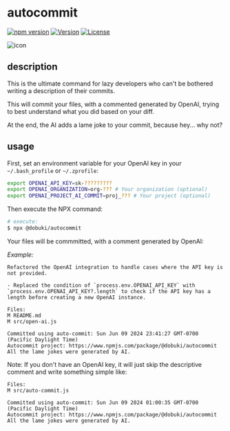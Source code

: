 # autocommit

[![npm version](https://badge.fury.io/js/@dobuki%2Fautocommit.svg)](https://www.npmjs.com/package/@dobuki/autocommit) [![Version](https://img.shields.io/github/v/release/jacklehamster/autocommit)](https://github.com/jacklehamster/autocommit) [![License](https://img.shields.io/github/license/jacklehamster/autocommit)](https://github.com/jacklehamster/autocommit)

![icon](https://jacklehamster.github.io/autocommit/icon.png)

## description

This is the ultimate command for lazy developers who can't be bothered writing a description of their commits.

This will commit your files, with a commented generated by OpenAI, trying to best understand what you did based on your diff.

At the end, the AI adds a lame joke to your commit, because hey... why not?

## usage

First, set an environment variable for your OpenAI key in your `~/.bash_profile` or `~/.zprofile`:

```bash
export OPENAI_API_KEY=sk-?????????
export OPENAI_ORGANIZATION=org-??? # Your organization (optional)
export OPENAI_PROJECT_AI_COMMIT=proj_??? # Your project (optional)
```

Then execute the NPX command:

```bash
# execute:
$ npx @dobuki/autocommit
```

Your files will be commmitted, with a comment generated by OpenAI:

*Example:*

```text
Refactored the OpenAI integration to handle cases where the API key is not provided.

- Replaced the condition of `process.env.OPENAI_API_KEY` with `process.env.OPENAI_API_KEY?.length` to check if the API key has a length before creating a new OpenAI instance.

Files:
M README.md
M src/open-ai.js

Committed using auto-commit: Sun Jun 09 2024 23:41:27 GMT-0700 (Pacific Daylight Time)
Autocommit project: https://www.npmjs.com/package/@dobuki/autocommit
All the lame jokes were generated by AI.
```

Note: If you don't have an OpenAI key, it will just skip the descriptive comment and write something simple like:

```text
Files:
M src/auto-commit.js

Committed using auto-commit: Sun Jun 09 2024 01:00:35 GMT-0700 (Pacific Daylight Time)
Autocommit project: https://www.npmjs.com/package/@dobuki/autocommit
All the lame jokes were generated by AI.
```
